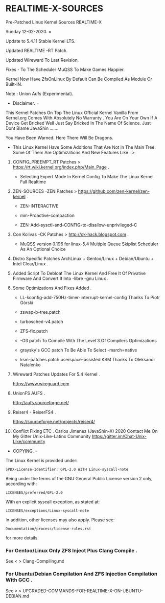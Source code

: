 # REALTIME-X-SOURCES

Pre-Patched Linux Kernel Sources REALTIME-X

Sunday 12-02-2020. =

Update to 5.4.11 Stable Kernel LTS.

Updated REALTIME -RT Patch.

Updated Wireward To Last Revision.

Fixes - To The Scheduler MuQSS To Make Games Happier.

Kernel Now Have ZfsOnLinux By Default Can Be Compiled As Module Or Built-IN.

Note : Union Aufs (Experimental).

* Disclaimer. =

This Kernel Patches On Top The Linux Official Kernel Vanilla From Kernel.org Comes With Absolutely
No Warranty . You Are On Your Own If A Device Get Bricked Well Just Say Bricked In The Name Of Science.
Just Dont Blame JavaShin .......  

You Have Been Warned.
Here There Will Be Dragons.
 


* This Linux Kernel Have Some Additions That Are Not In The Main Tree.
  Some Of Them Are Optimizations And New Features Like : >

1. CONFIG_PREEMPT_RT Patches > https://rt.wiki.kernel.org/index.php/Main_Page .
   
   * Selecting Expert Mode In Kernel Config To Make The Linux Kernel Full Realtime

2. ZEN-SOURCES -ZEN Patches > https://github.com/zen-kernel/zen-kernel .
   
   * ZEN-INTERACTIVE
   
   * mm-Proactive-compaction
   
   * ZEN-Add-sysctl-and-CONFIG-to-disallow-unprivileged-C 
   
3. Con Kolivas -CK Patches > http://ck-hack.blogspot.com .
   
   * MuQSS version 0.196 for linux-5.4 Multiple Queue Skiplist Scheduler As An Optional Choice

4. Distro Specific Patches ArchLinux + Gentoo/Linux + Debian/Ubuntu + Intel Clear/Linux .

5. Added Script To Debloat The Linux Kernel And Free It Of Privative Firmware And Convert It Into -libre -gnu Linux .

6. Some Optimizations And Fixes Added .
  
   * LL-kconfig-add-750Hz-timer-interrupt-kernel-config Thanks To Piotr Górski 
  
   * zswap-b-tree.patch
  
   * turbosched-v4.patch
  
   * ZFS-fix.patch
  
   * -O3 patch To Compile With The Level 3 Of Compilers Optimizations
  
   * graysky's GCC patch To Be Able To Select -march=native
  
   * ksm-patches.patch userspace-assisted KSM Thanks To  Oleksandr Natalenko 

7. Wireward Patches Updates For 5.4 Kernel . 
   
   https://www.wireguard.com

8. UnionFS AUFS .
  
   http://aufs.sourceforge.net/

9. Reiser4 - ReiserFS4 .

   https://sourceforge.net/projects/reiser4/

10. Conflict Fixing ETC .
    Carlos Jimenez (JavaShin-X) 2020
    Contact Me On My Gitter Unix-Like-Latino Community 
    https://gitter.im/Chat-Unix-Like/community


* COPYING. =

The Linux Kernel is provided under:

	SPDX-License-Identifier: GPL-2.0 WITH Linux-syscall-note

Being under the terms of the GNU General Public License version 2 only,
according with:

	LICENSES/preferred/GPL-2.0

With an explicit syscall exception, as stated at:

	LICENSES/exceptions/Linux-syscall-note

In addition, other licenses may also apply. Please see:

	Documentation/process/license-rules.rst

for more details.

### For Gentoo/Linux Only ZFS Inject Plus Clang Compile . ### 
See < > Clang-Compiling.md

### For Ubuntu/Debian Compilation And ZFS Injection Compilation With GCC . ###
See < > UPGRADED-COMMANDS-FOR-REALTIME-X-ON-UBUNTU-DEBIAN.md







